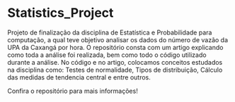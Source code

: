 # Statistics_Project
Projeto de finalização da disciplina de Estatística e Probabilidade para computação, a qual teve objetivo analisar os dados do número de vazão da UPA da Caxangá por hora. 
O repositório consta com um artigo explicando como toda a análise foi realizada, bem como todo o código utilizado durante a análise. 
No código e no artigo, colocamos conceitos estudados na disciplina como: Testes de normalidade, Tipos de distribuição, Cálculo das medidas de tendencia central e entre outros. 

Confira o repositório para mais informações!
